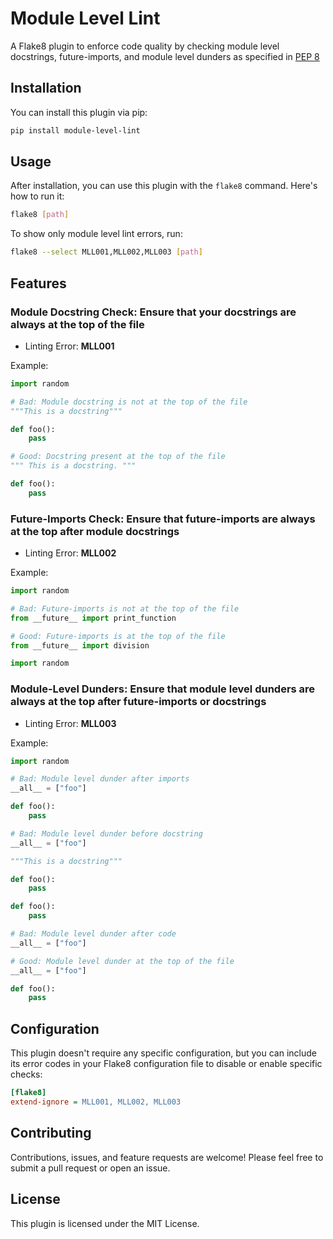 # Module Level Lint

A Flake8 plugin to enforce code quality by checking module level docstrings, future-imports, and module level dunders as specified in [PEP 8](https://peps.python.org/pep-0008/#module-level-dunder-names)

## Installation

You can install this plugin via pip:

```bash
pip install module-level-lint
```

## Usage

After installation, you can use this plugin with the `flake8` command. Here's how to run it:

```bash
flake8 [path]
```

To show only module level lint errors, run:

```bash
flake8 --select MLL001,MLL002,MLL003 [path]
```

## Features

### Module Docstring Check: Ensure that your docstrings are always at the top of the file

- Linting Error: **MLL001**

Example:

```python
import random

# Bad: Module docstring is not at the top of the file
"""This is a docstring"""

def foo():
    pass
```

```python
# Good: Docstring present at the top of the file
""" This is a docstring. """

def foo():
    pass
```

### Future-Imports Check: Ensure that future-imports are always at the top after module docstrings

- Linting Error: **MLL002**

Example:

```python
import random

# Bad: Future-imports is not at the top of the file
from __future__ import print_function
```

```python
# Good: Future-imports is at the top of the file
from __future__ import division

import random
```

### Module-Level Dunders: Ensure that module level dunders are always at the top after future-imports or docstrings

- Linting Error: **MLL003**

Example:

```python
import random

# Bad: Module level dunder after imports
__all__ = ["foo"]

def foo():
    pass
```

```python
# Bad: Module level dunder before docstring
__all__ = ["foo"]

"""This is a docstring"""

def foo():
    pass
```

```python
def foo():
    pass

# Bad: Module level dunder after code
__all__ = ["foo"]
```

```python
# Good: Module level dunder at the top of the file
__all__ = ["foo"]

def foo():
    pass
```

## Configuration

This plugin doesn't require any specific configuration, but you can include its error codes in your Flake8 configuration file to disable or enable specific checks:

```ini
[flake8]
extend-ignore = MLL001, MLL002, MLL003
```

## Contributing

Contributions, issues, and feature requests are welcome! Please feel free to submit a pull request or open an issue.

## License

This plugin is licensed under the MIT License.
